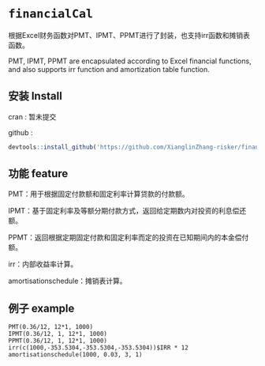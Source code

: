 # **`financialCal`**

根据Excel财务函数对PMT、IPMT、PPMT进行了封装，也支持irr函数和摊销表函数。

PMT, IPMT, PPMT are encapsulated according to Excel financial functions, and also supports irr function and amortization table function.

## 安装 Install

cran   : 暂未提交

github :
```R
devtools::install_github('https://github.com/XianglinZhang-risker/financialCal')
```

## 功能 feature

PMT：用于根据固定付款额和固定利率计算贷款的付款额。

IPMT：基于固定利率及等额分期付款方式，返回给定期数内对投资的利息偿还额。

PPMT：返回根据定期固定付款和固定利率而定的投资在已知期间内的本金偿付额。

irr：内部收益率计算。

amortisationschedule：摊销表计算。

## 例子 example

```
PMT(0.36/12, 12*1, 1000)
IPMT(0.36/12, 1, 12*1, 1000)
PPMT(0.36/12, 1, 12*1, 1000)
irr(c(1000,-353.5304,-353.5304,-353.5304))$IRR * 12
amortisationschedule(1000, 0.03, 3, 1)
```



